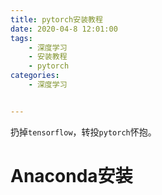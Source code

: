 ```yaml
---
title: pytorch安装教程
date: 2020-04-8 12:01:00
tags:
    - 深度学习 
    - 安装教程
    - pytorch
categories: 
    - 深度学习


---
```

扔掉`tensorflow`，转投`pytorch`怀抱。

# Anaconda安装




